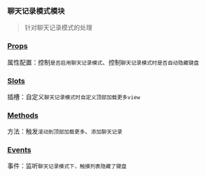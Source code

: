 ### 聊天记录模式模块
> 针对聊天记录模式的处理

### [Props](/api/props/chat-record-mode.html)
属性配置：控制`是否启用聊天记录模式`、控制`聊天记录模式时是否自动隐藏键盘`
### [Slots](/api/slot/main.html#聊天记录模式slot)
插槽：自定义`聊天记录模式时自定义顶部加载更多view`
### [Methods](/api/methods/main.html#聊天记录模式相关方法)
方法：触发`滚动到顶部加载更多`、`添加聊天记录`
### [Events](/api/events/main.html#下拉刷新相关事件)
事件：监听`聊天记录模式下，触摸列表隐藏了键盘`
